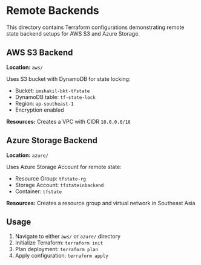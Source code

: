 # Remote Backends

This directory contains Terraform configurations demonstrating remote state backend setups for AWS S3 and Azure Storage.

## AWS S3 Backend

**Location:** `aws/`

Uses S3 bucket with DynamoDB for state locking:

- Bucket: `imshakil-bkt-tfstate`
- DynamoDB table: `tf-state-lock`
- Region: `ap-southeast-1`
- Encryption enabled

**Resources:** Creates a VPC with CIDR `10.0.0.0/16`

## Azure Storage Backend

**Location:** `azure/`

Uses Azure Storage Account for remote state:

- Resource Group: `tfstate-rg`
- Storage Account: `tfstateinbackend`
- Container: `tfstate`

**Resources:** Creates a resource group and virtual network in Southeast Asia

## Usage

1. Navigate to either `aws/` or `azure/` directory
2. Initialize Terraform: `terraform init`
3. Plan deployment: `terraform plan`
4. Apply configuration: `terraform apply`
